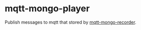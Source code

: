 # mqtt-mongo-player

Publish messages to mqtt that stored by [mqtt-mongo-recorder](https://github.com/inhedron/mqtt-mongo-recorder).
